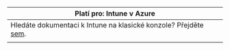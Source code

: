 |Platí pro: Intune v Azure |
|--|
|Hledáte dokumentaci k Intune na klasické konzole? Přejděte [sem](/intune/introduction-intune?toc=/intune-classic/toc.json).|
| |
